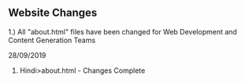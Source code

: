 ## Website Changes
1.) All "about.html" files have been changed for Web Development and Content Generation Teams

28/09/2019
1. Hindi>about.html - Changes Complete
